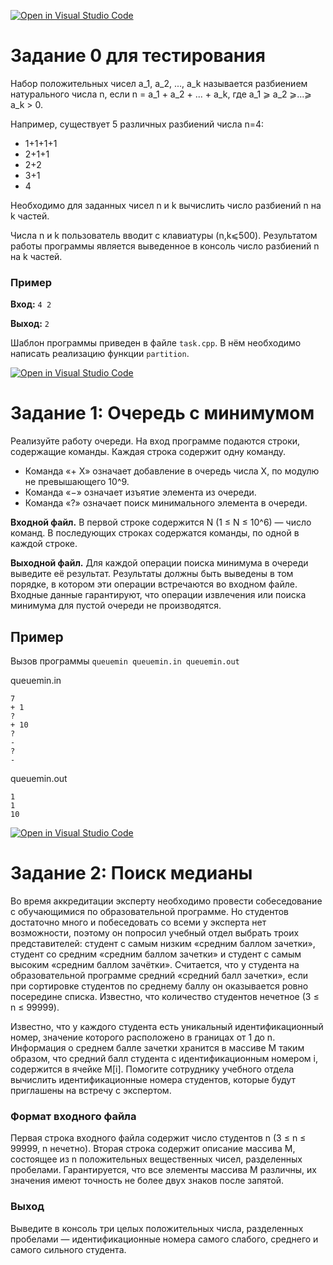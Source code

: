 [![Open in Visual Studio Code](https://classroom.github.com/assets/open-in-vscode-f059dc9a6f8d3a56e377f745f24479a46679e63a5d9fe6f495e02850cd0d8118.svg)](https://classroom.github.com/online_ide?assignment_repo_id=7089652&assignment_repo_type=AssignmentRepo)
# Задание 0 для тестирования
Набор положительных чисел a_1, a_2, ..., a_k называется разбиением натурального числа n, если n = a_1 + a_2 + ... + a_k, где a_1 ⩾ a_2 ⩾...⩾ a_k > 0.

Например, существует 5 различных разбиений числа n=4:
* 1+1+1+1
* 2+1+1
* 2+2
* 3+1
* 4

Необходимо для заданных чисел n и k вычислить число разбиений n на k частей.

Числа n и k пользователь вводит с клавиатуры (n,k⩽500). Результатом работы программы является выведенное в консоль число разбиений n на k частей.

### Пример
**Вход:** `4 2`

**Выход:** `2`

Шаблон программы приведен в файле `task.cpp`. В нём необходимо написать реализацию функции `partition`.

[![Open in Visual Studio Code](https://classroom.github.com/assets/open-in-vscode-f059dc9a6f8d3a56e377f745f24479a46679e63a5d9fe6f495e02850cd0d8118.svg)](https://classroom.github.com/online_ide?assignment_repo_id=7214865&assignment_repo_type=AssignmentRepo)
# Задание 1: Очередь с минимумом
Реализуйте работу очереди. На вход программе подаются строки, содержащие команды. Каждая строка содержит одну команду. 
* Команда «+ X» означает добавление в очередь числа X, по модулю не превышающего 10^9. 
* Команда «−» означает изъятие элемента из очереди. 
* Команда «?» означает поиск минимального элемента в очереди.

**Входной файл.** В первой строке содержится N (1 ≤ N ≤ 10^6) — число команд. В последующих строках содержатся команды, по одной в каждой строке.

**Выходной файл.** Для каждой операции поиска минимума в очереди выведите её результат. Результаты должны быть выведены в том порядке, в котором эти операции встречаются во входном файле. Входные данные гарантируют, что операции извлечения или поиска минимума для пустой очереди не производятся.

## Пример
Вызов программы `queuemin queuemin.in queuemin.out`

queuemin.in
```
7
+ 1
?
+ 10
?
-
?
-
```

queuemin.out
```
1
1
10
```
[![Open in Visual Studio Code](https://classroom.github.com/assets/open-in-vscode-f059dc9a6f8d3a56e377f745f24479a46679e63a5d9fe6f495e02850cd0d8118.svg)](https://classroom.github.com/online_ide?assignment_repo_id=7290567&assignment_repo_type=AssignmentRepo)
# Задание 2: Поиск медианы
Во время аккредитации эксперту необходимо провести собеседование с обучающимися по образовательной программе. Но студентов достаточно много и побеседовать со всеми у эксперта нет возможности, поэтому он попросил учебный отдел выбрать троих представителей: студент с самым низким «средним баллом зачетки», студент со средним «средним баллом зачетки» и студент с самым высоким «средним баллом зачётки». Считается, что у студента на образовательной программе средний «средний балл зачетки», если при сортировке студентов по среднему баллу он оказывается ровно посередине списка. Известно, что количество студентов нечетное (3 ≤ n ≤ 99999). 

Известно, что у каждого студента есть уникальный идентификационный номер, значение которого расположено в границах от 1 до n. Информация о среднем балле зачетки хранится в массиве M таким образом, что средний балл студента с идентификационным номером i, содержится в ячейке M[i]. Помогите сотруднику учебного отдела вычислить идентификационные номера студентов, которые будут приглашены на встречу с экспертом.

### Формат входного файла
Первая строка входного файла содержит число студентов n (3 ≤ n ≤ 99999, n нечетно). Вторая строка содержит описание массива M, состоящее из n положительных вещественных чисел, разделенных пробелами. Гарантируется, что все элементы массива M различны, их значения имеют точность не более двух знаков после запятой.

### Выход
Выведите в консоль три целых положительных числа, разделенных пробелами — идентификационные номера самого слабого, среднего и самого сильного студента.
